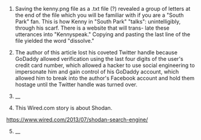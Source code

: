 1. Saving the kenny.png file as a .txt file (?) revealed a group of letters at the end of the file which you will be familiar with if you 
are a "South Park" fan. This is how Kenny in "South Park" "talks": unintelligibly, through his scarf. There is a website that will trans-
late these utterances into "Kennyspeak." Copying and pasting the last line of the file yielded the word "dissolve."

2. The author of this article lost his coveted Twitter handle because GoDaddy allowed verification using the last four digits of the user's
credit card number, which allowed a hacker to use social engineering to impersonate him and gain control of his GoDaddy account, which
allowed him to break into the author's Facebook account and hold them hostage until the Twitter handle was turned over.

3. __

4. This Wired.com story is about Shodan. 

https://www.wired.com/2013/07/shodan-search-engine/

5. __

